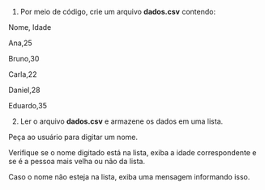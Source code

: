 1. Por meio de código, crie um arquivo **dados.csv**
contendo:

Nome, Idade

Ana,25

Bruno,30

Carla,22

Daniel,28

Eduardo,35

2. Ler o arquivo **dados.csv** e armazene os dados em uma
lista.

Peça ao usuário para digitar um nome.

Verifique se o nome digitado está na lista, exiba a idade
correspondente e se é a pessoa mais velha ou não da lista.

Caso o nome não esteja na lista, exiba uma mensagem
informando isso.

